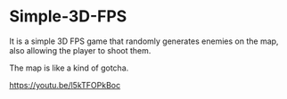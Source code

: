 # Simple-3D-FPS

It is a simple 3D FPS game that randomly generates enemies on the map, also allowing the player to shoot them.

The map is like a kind of gotcha.

https://youtu.be/l5kTFOPkBoc
